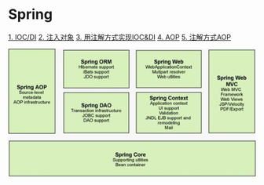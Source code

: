 Spring
===

[1. IOC/DI](./1.IOC&DI.md)
[2. 注入对象](./2.注入对象.md)
[3. 用注解方式实现IOC&DI](./3.用注解方式实现IOC&DI.md)
[4. AOP](./4.AOP.md)
[5. 注解方式AOP](./5.注解AOP.md)

![img](./spring结构图.jpg)